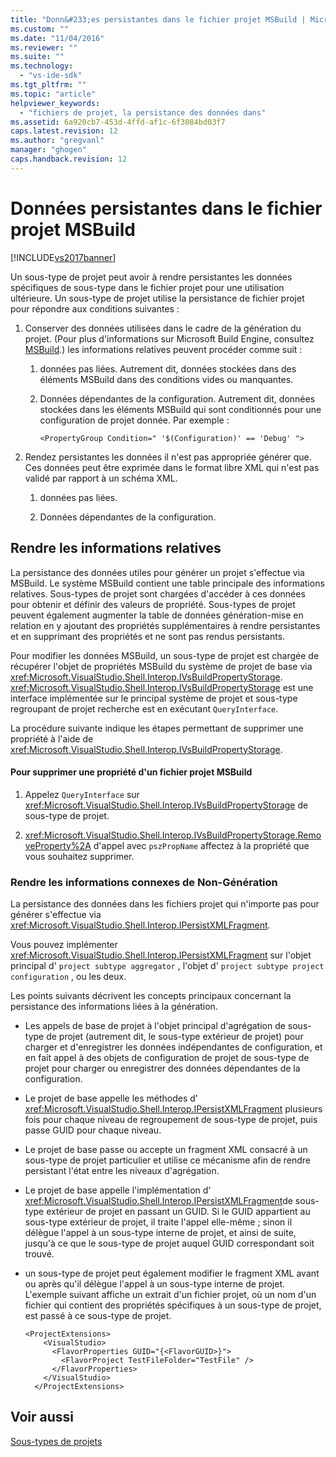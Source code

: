 ```yaml
---
title: "Donn&#233;es persistantes dans le fichier projet MSBuild | Microsoft Docs"
ms.custom: ""
ms.date: "11/04/2016"
ms.reviewer: ""
ms.suite: ""
ms.technology: 
  - "vs-ide-sdk"
ms.tgt_pltfrm: ""
ms.topic: "article"
helpviewer_keywords: 
  - "fichiers de projet, la persistance des données dans"
ms.assetid: 6a920cb7-453d-4ffd-af1c-6f3084bd03f7
caps.latest.revision: 12
ms.author: "gregvanl"
manager: "ghogen"
caps.handback.revision: 12
---
```

# Donn&#233;es persistantes dans le fichier projet MSBuild
[!INCLUDE[vs2017banner](../../code-quality/includes/vs2017banner.md)]

Un sous\-type de projet peut avoir à rendre persistantes les données spécifiques de sous\-type dans le fichier projet pour une utilisation ultérieure.  Un sous\-type de projet utilise la persistance de fichier projet pour répondre aux conditions suivantes :  
  
1.  Conserver des données utilisées dans le cadre de la génération du projet.  \(Pour plus d'informations sur Microsoft Build Engine, consultez [MSBuild](http://msdn.microsoft.com/fr-fr/7c49aba1-ee6c-47d8-9de1-6f29a906e20b).\) les informations relatives peuvent procéder comme suit :  
  
    1.  données pas liées.  Autrement dit, données stockées dans des éléments MSBuild dans des conditions vides ou manquantes.  
  
    2.  Données dépendantes de la configuration.  Autrement dit, données stockées dans les éléments MSBuild qui sont conditionnés pour une configuration de projet donnée.  Par exemple :  
  
        ```  
        <PropertyGroup Condition=" '$(Configuration)' == 'Debug' ">  
        ```  
  
2.  Rendez persistantes les données il n'est pas appropriée générer que.  Ces données peut être exprimée dans le format libre XML qui n'est pas validé par rapport à un schéma XML.  
  
    1.  données pas liées.  
  
    2.  Données dépendantes de la configuration.  
  
## Rendre les informations relatives  
 La persistance des données utiles pour générer un projet s'effectue via MSBuild.  Le système MSBuild contient une table principale des informations relatives.  Sous\-types de projet sont chargées d'accéder à ces données pour obtenir et définir des valeurs de propriété.  Sous\-types de projet peuvent également augmenter la table de données génération\-mise en relation en y ajoutant des propriétés supplémentaires à rendre persistantes et en supprimant des propriétés et ne sont pas rendus persistants.  
  
 Pour modifier les données MSBuild, un sous\-type de projet est chargée de récupérer l'objet de propriétés MSBuild du système de projet de base via <xref:Microsoft.VisualStudio.Shell.Interop.IVsBuildPropertyStorage>.  <xref:Microsoft.VisualStudio.Shell.Interop.IVsBuildPropertyStorage> est une interface implémentée sur le principal système de projet et sous\-type regroupant de projet recherche est en exécutant `QueryInterface`.  
  
 La procédure suivante indique les étapes permettant de supprimer une propriété à l'aide de <xref:Microsoft.VisualStudio.Shell.Interop.IVsBuildPropertyStorage>.  
  
#### Pour supprimer une propriété d'un fichier projet MSBuild  
  
1.  Appelez `QueryInterface` sur <xref:Microsoft.VisualStudio.Shell.Interop.IVsBuildPropertyStorage> de sous\-type de projet.  
  
2.  <xref:Microsoft.VisualStudio.Shell.Interop.IVsBuildPropertyStorage.RemoveProperty%2A> d'appel avec `pszPropName` affectez à la propriété que vous souhaitez supprimer.  
  
### Rendre les informations connexes de Non\-Génération  
 La persistance des données dans les fichiers projet qui n'importe pas pour générer s'effectue via <xref:Microsoft.VisualStudio.Shell.Interop.IPersistXMLFragment>.  
  
 Vous pouvez implémenter <xref:Microsoft.VisualStudio.Shell.Interop.IPersistXMLFragment> sur l'objet principal d' `project subtype aggregator` , l'objet d' `project subtype project configuration` , ou les deux.  
  
 Les points suivants décrivent les concepts principaux concernant la persistance des informations liées à la génération.  
  
-   Les appels de base de projet à l'objet principal d'agrégation de sous\-type de projet \(autrement dit, le sous\-type extérieur de projet\) pour charger et d'enregistrer les données indépendantes de configuration, et en fait appel à des objets de configuration de projet de sous\-type de projet pour charger ou enregistrer des données dépendantes de la configuration.  
  
-   Le projet de base appelle les méthodes d' <xref:Microsoft.VisualStudio.Shell.Interop.IPersistXMLFragment> plusieurs fois pour chaque niveau de regroupement de sous\-type de projet, puis passe GUID pour chaque niveau.  
  
-   Le projet de base passe ou accepte un fragment XML consacré à un sous\-type de projet particulier et utilise ce mécanisme afin de rendre persistant l'état entre les niveaux d'agrégation.  
  
-   Le projet de base appelle l'implémentation d' <xref:Microsoft.VisualStudio.Shell.Interop.IPersistXMLFragment>de sous\-type extérieur de projet en passant un GUID.  Si le GUID appartient au sous\-type extérieur de projet, il traite l'appel elle\-même ; sinon il délègue l'appel à un sous\-type interne de projet, et ainsi de suite, jusqu'à ce que le sous\-type de projet auquel GUID correspondant soit trouvé.  
  
-   un sous\-type de projet peut également modifier le fragment XML avant ou après qu'il délègue l'appel à un sous\-type interne de projet.  L'exemple suivant affiche un extrait d'un fichier projet, où un nom d'un fichier qui contient des propriétés spécifiques à un sous\-type de projet, est passé à ce sous\-type de projet.  
  
    ```  
    <ProjectExtensions>  
        <VisualStudio>  
          <FlavorProperties GUID="{<FlavorGUID>}">  
            <FlavorProject TestFileFolder="TestFile" />  
          </FlavorProperties>  
        </VisualStudio>  
      </ProjectExtensions>  
    ```  
  
## Voir aussi  
 [Sous\-types de projets](../../extensibility/internals/project-subtypes.md)